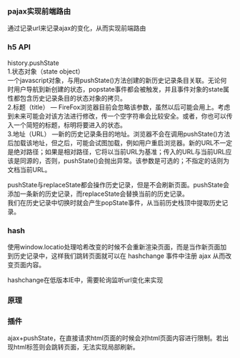 ### pajax实现前端路由
通过记录url来记录ajax的变化，从而实现前端路由  

### h5 API
history.pushState   
1.状态对象（state object）  
一个javascript对象，与用pushState()方法创建的新历史记录条目关联。无论何时用户导航到新创建的状态，popstate事件都会被触发，并且事件对象的state属性都包含历史记录条目的状态对象的拷贝。    
2.标题（title） — FireFox浏览器目前会忽略该参数，虽然以后可能会用上。考虑到未来可能会对该方法进行修改，传一个空字符串会比较安全。或者，你也可以传入一个简短的标题，标明将要进入的状态。   
3.地址（URL） —新的历史记录条目的地址。浏览器不会在调用pushState()方法后加载该地址，但之后，可能会试图加载，例如用户重启浏览器。新的URL不一定是绝对路径；如果是相对路径，它将以当前URL为基准；传入的URL与当前URL应该是同源的，否则，pushState()会抛出异常。该参数是可选的；不指定的话则为文档当前URL。    

pushState与replaceState都会操作历史记录，但是不会刷新页面。pushState会添加一条新的历史记录，而replaceState会替换当前的历史记录。  
我们在历史记录中切换时就会产生popState事件，从当前历史栈顶中提取历史记录。  

### hash
使用window.locatio处理哈希改变的时候不会重新渲染页面，而是当作新页面加到历史记录中，这样我们跳转页面就可以在 hashchange 事件中注册 ajax 从而改变页面内容。  

hashchange在低版本IE中，需要轮询监听url变化来实现  




### 原理

### 插件
ajax+pushState，在直接请求html页面的时候会对html页面内容进行限制。若出现html标签则会跳转页面，无法实现局部刷新。      
